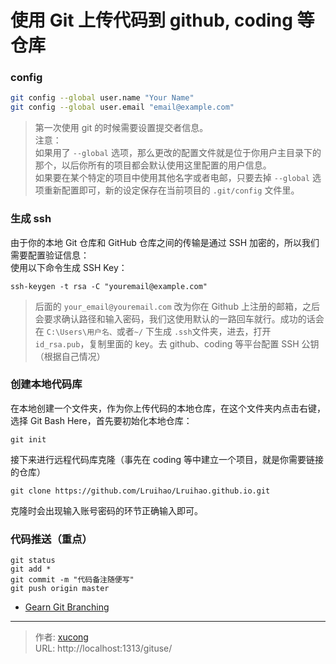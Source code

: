 # 使用 Git 上传代码到 github, coding 等仓库


### config

```bash
git config --global user.name "Your Name"
git config --global user.email "email@example.com"
```

> 第一次使用 git 的时候需要设置提交者信息。  
> 注意：  
> 如果用了 `--global` 选项，那么更改的配置文件就是位于你用户主目录下的那个，以后你所有的项目都会默认使用这里配置的用户信息。  
> 如果要在某个特定的项目中使用其他名字或者电邮，只要去掉 `--global` 选项重新配置即可，新的设定保存在当前项目的 `.git/config` 文件里。

### 生成 ssh

由于你的本地 Git 仓库和 GitHub 仓库之间的传输是通过 SSH 加密的，所以我们需要配置验证信息：  
使用以下命令生成 SSH Key：

```
ssh-keygen -t rsa -C "youremail@example.com"
```

> 后面的 `your_email@youremail.com` 改为你在 Github 上注册的邮箱，之后会要求确认路径和输入密码，我们这使用默认的一路回车就行。成功的话会在 `C:\Users\用户名、`或者`~/` 下生成 `.ssh`文件夹，进去，打开 `id_rsa.pub`，复制里面的 key。去 github、coding 等平台配置 SSH 公钥（根据自己情况）

### 创建本地代码库

在本地创建一个文件夹，作为你上传代码的本地仓库，在这个文件夹内点击右键，选择 Git Bash Here，首先要初始化本地仓库：

```
git init
```

接下来进行远程代码库克隆（事先在 coding 等中建立一个项目，就是你需要链接的仓库）

```
git clone https://github.com/Lruihao/Lruihao.github.io.git
```

克隆时会出现输入账号密码的环节正确输入即可。

### 代码推送（重点）

```
git status
git add *
git commit -m "代码备注随便写"
git push origin master
```

- [Gearn Git Branching](https://learngitbranching.js.org/)


---

> 作者: [xucong](https://shiqustudio.github.io/)  
> URL: http://localhost:1313/gituse/  


